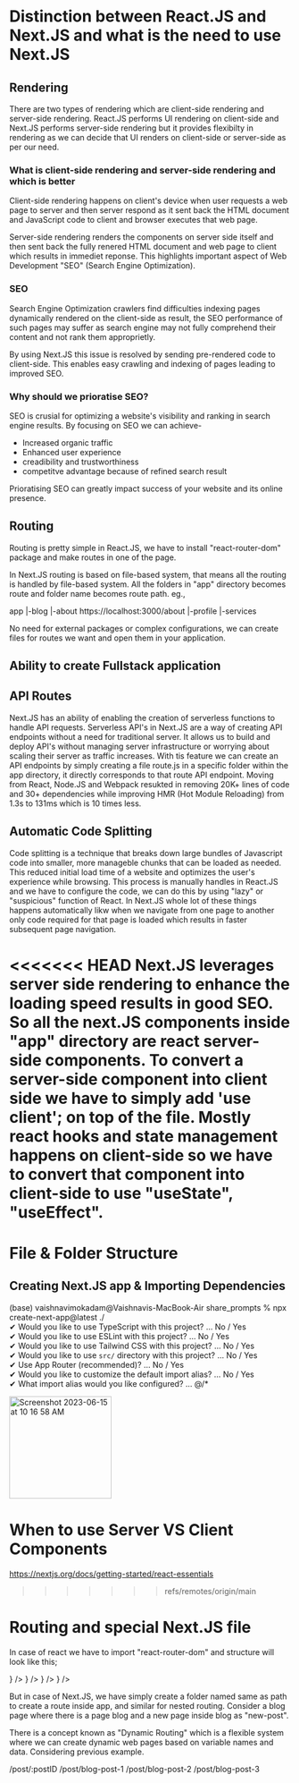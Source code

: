 <h1>Distinction between React.JS and Next.JS and what is the need to use Next.JS</h1>

<h2>Rendering</h2>

There are two types of rendering which are client-side rendering and server-side rendering. React.JS performs UI rendering on client-side and Next.JS performs server-side rendering but it provides flexibilty in rendering as we can decide that UI renders on client-side or server-side as per our need.

<h3>What is client-side rendering and server-side rendering and which is better</h3>

Client-side rendering happens on client's device when user requests a web page to server and then server respond as it sent back the HTML document and JavaScript code to client and browser executes that web page.

Server-side rendering renders the components on server side itself and then sent back the fully renered HTML document and web page to client which results in immediet reponse. This highlights important aspect of Web Development "SEO" (Search Engine Optimization).

<h3>SEO</h3>

Search Engine Optimization crawlers find difficulties indexing pages dynamically rendered on the client-side as result, the SEO performance of such pages may suffer as search engine may not fully comprehend their content and not rank them approprietly.

By using Next.JS this issue is resolved by sending pre-rendered code to client-side. This enables easy crawling and indexing of pages leading to improved SEO.

<h3>Why should we prioratise SEO?</h3>

SEO is crusial for optimizing a website's visibility and ranking in search engine results. By focusing on SEO we can achieve-

- Increased organic traffic
- Enhanced user experience
- creadibility and trustworthiness
- competitve advantage because of refined search result

Prioratising SEO can greatly impact success of your website and its online presence.

<h2>Routing</h2>

Routing is pretty simple in React.JS, we have to install "react-router-dom" package and make routes in one of the page.

In Next.JS routing is based on file-based system, that means all the routing is handled by file-based system. All the folders in "app" directory becomes route and folder name becomes route path. eg.,

app
|-blog
|-about https://localhost:3000/about
|-profile
|-services

No need for external packages or complex configurations, we can create files for routes we want and open them in your application.

<h2>Ability to create Fullstack application</h2>
<h2> API Routes </h2>

Next.JS has an ability of enabling the creation of serverless functions to handle API requests. Serverless API's in Next.JS are a way of creating API endpoints without a need for traditional server. It allows us to build and deploy API's without managing server infrastructure or worrying about scaling their server as traffic increases. With tis feature we can create an API endpoints by simply creating a file route.js in a specific folder within the app directory, it directly corresponds to that route API endpoint.
Moving from React, Node.JS and Webpack resukted in removing 20K+ lines of code and 30+ dependencies while improving HMR (Hot Module Reloading) from 1.3s to 131ms which is 10 times less.

<h2>Automatic Code Splitting</h2>

Code splitting is a technique that breaks down large bundles of Javascript code into smaller, more manageble chunks that can be loaded as needed. This reduced initial load time of a website and optimizes the user's experience while browsing.
This process is manually handles in React.JS and we have to configure the code, we can do this by using "lazy" or "suspicious" function of React.
In Next.JS whole lot of these things happens automatically likw when we navigate from one page to another only code required for that page is loaded which results in faster subsequent page navigation.

<<<<<<< HEAD
Next.JS leverages server side rendering to enhance the loading speed results in good SEO. So all the next.JS components inside "app" directory are react server-side components. To convert a server-side component into client side we have to simply add 'use client'; on top of the file. Mostly react hooks and state management happens on client-side so we have to convert that component into client-side to use "useState", "useEffect".
=======

<h1> File & Folder Structure </h1>
<h2> Creating Next.JS app & Importing Dependencies </h2>

(base) vaishnavimokadam@Vaishnavis-MacBook-Air share_prompts % npx create-next-app@latest ./ </br>
✔ Would you like to use TypeScript with this project? … No / Yes </br>
✔ Would you like to use ESLint with this project? … No / Yes </br>
✔ Would you like to use Tailwind CSS with this project? … No / Yes </br>
✔ Would you like to use `src/` directory with this project? … No / Yes </br>
✔ Use App Router (recommended)? … No / Yes </br>
✔ Would you like to customize the default import alias? … No / Yes </br>
✔ What import alias would you like configured? … @/\* </br>

<img width="183" alt="Screenshot 2023-06-15 at 10 16 58 AM" src="https://github.com/Vaishnavi2701-mk/Web-Development/assets/89184872/2cc969b8-313b-4769-bf5a-62a898c0592b">

<h1> When to use Server VS Client Components </h1>

https://nextjs.org/docs/getting-started/react-essentials

> > > > > > > refs/remotes/origin/main

<h1>Routing and special Next.JS file</h1>

In case of react we have to import "react-router-dom" and structure will look like this;

<Router>
<Routes>
  <Route path="/" element = {<Home/>} />
  <Route path="about" element = {<About/>} />
  <Route path="posts" element = {<Posts/>} />
       <Route path="new" element = {<NewPost/>} />
</Routes>
</Router>

But in case of Next.JS, we have simply create a folder named same as path to create a route inside app, and similar for nested routing.
Consider a blog page where there is a page blog and a new page inside blog as "new-post".

There is a concept known as "Dynamic Routing" which is a flexible system where we can create dynamic web pages based on variable names and data. Considering previous example.

/post/:postID
/post/blog-post-1
/post/blog-post-2
/post/blog-post-3